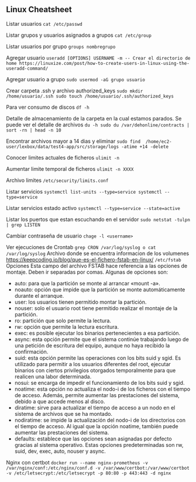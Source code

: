 ## Linux Cheatsheet

Listar usuarios
`cat /etc/passwd`

Listar grupos y usuarios asignados a grupos
``cat /etc/group``

Listar usuarios por grupo
``groups nombregrupo``

Agregar usuario
``
useradd [OPTIONS] USERNAME
-m -- Crear el directorio de home
https://linuxize.com/post/how-to-create-users-in-linux-using-the-useradd-command/
``

Agregar usuario a grupo
``sudo usermod -aG grupo usuario``

Crear carpeta .ssh y archivo authorized_keys
``
sudo mkdir /home/usuario/.ssh
sudo touch /home/usuario/.ssh/authorized_keys
``

Para ver consumo de discos
``
df -h
``

Detalle de almacenamiento de la carpeta en la cual estamos parados. Se puede ver el detalle de archivos
``
du -h
sudo du /var/dehonline/contracts | sort -rn | head -n 10
``

Encontrar archivos mayor a 14 dias y eliminar
``sudo find  /home/ec2-user/lexbox/data/test4-app/src/storage/logs -atime +14 -delete``

Conocer limites actuales de ficheros
``ulimit -n``

Aumentar limite temporal de ficheros
``ulimit -n XXXX``

Archivo limites
``/etc/security/limits.conf``

Listar servicios
``
systemctl list-units --type=service
systemctl --type=service
``

Listar servicios estado activo
``systemctl --type=service --state=active``

Listar los puertos que estan escuchando en el servidor
``sudo netstat -tulpn | grep LISTEN``

Cambiar contraseña de usuario
``chage -l <username>``

Ver ejecuciones de Crontab
``
grep CRON /var/log/syslog
o
cat /var/log/syslog
``
Archivo donde se encuentra informacion de los volumenes https://keepcoding.io/blog/que-es-el-fichero-fstab-en-linux/
`/etc/fstab`
Opciones
Esta campo del archivo FSTAB hace referencia a las opciones de montaje. Deben ir separadas por comas. Algunas de opciones son:

* auto: para que la partición se monte al arrancar «mount -a».
* noauto: opción que impide que la partición se monte automáticamente durante el arranque.
* user: los usuarios tienen permitido montar la partición.
* nouser: solo el usuario root tiene permitido realizar el montaje de la partición.
* ro: partición que solo permite la lectura.
* rw: opción que permite la lectura escritura.
* exec: es posible ejecutar los binarios pertenecientes a esa partición.
* async: esta opción permite que el sistema continúe trabajando luego de una petición de escritura del equipo, aunque no haya recibido la confirmación.
* suid: esta opción permite las operaciones con los bits suid y sgid. Es utilizado para permitir a los usuarios diferentes del root, ejecutar binarios con ciertos privilegios otorgados temporalmente para que realicen una labor determinada.
* nosui: se encarga de impedir el funcionamiento de los bits suid y sgid.
* noatime: esta opción no actualiza el nodo-i de los ficheros con el tiempo de acceso. Además, permite aumentar las prestaciones del sistema, debido a que accede menos al disco.
* diratime: sirve para actualizar el tiempo de acceso a un nodo en el sistema de archivos que se ha montado.
* nodiratime: se impide la actualización del nodo-i de los directorios con el tiempo de acceso. Al igual que la opción noatime, también puede aumentar las prestaciones del sistema.
* defaults: establece que las opciones sean asignadas por defecto gracias al sistema operativo. Estas opciones predeterminadas son  rw, suid, dev, exec, auto, nouser y async.


Nginx con certbot
``
docker run --name nginx-prometheus -v /var/nginx/conf:/etc/nginx/conf.d -v /var/www/certbot:/var/www/certbot -v /etc/letsecrypt:/etc/letsecrypt -p 80:80 -p 443:443 -d nginx
``